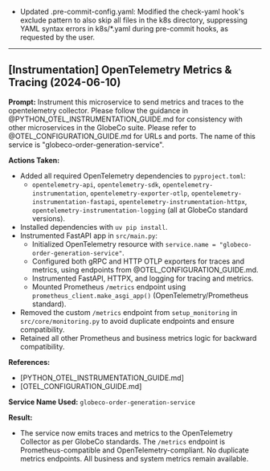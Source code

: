 - Updated .pre-commit-config.yaml: Modified the check-yaml hook's exclude pattern to also skip all files in the k8s directory, suppressing YAML syntax errors in k8s/*.yaml during pre-commit hooks, as requested by the user.

---

## [Instrumentation] OpenTelemetry Metrics & Tracing (2024-06-10)

**Prompt:** Instrument this microservice to send metrics and traces to the opentelemetry collector. Please follow the guidance in @PYTHON_OTEL_INSTRUMENTATION_GUIDE.md for consistency with other microservices in the GlobeCo suite. Please refer to @OTEL_CONFIGURATION_GUIDE.md for URLs and ports. The name of this service is "globeco-order-generation-service".

**Actions Taken:**
- Added all required OpenTelemetry dependencies to `pyproject.toml`:
  - `opentelemetry-api`, `opentelemetry-sdk`, `opentelemetry-instrumentation`, `opentelemetry-exporter-otlp`, `opentelemetry-instrumentation-fastapi`, `opentelemetry-instrumentation-httpx`, `opentelemetry-instrumentation-logging` (all at GlobeCo standard versions).
- Installed dependencies with `uv pip install`.
- Instrumented FastAPI app in `src/main.py`:
  - Initialized OpenTelemetry resource with `service.name = "globeco-order-generation-service"`.
  - Configured both gRPC and HTTP OTLP exporters for traces and metrics, using endpoints from @OTEL_CONFIGURATION_GUIDE.md.
  - Instrumented FastAPI, HTTPX, and logging for tracing and metrics.
  - Mounted Prometheus `/metrics` endpoint using `prometheus_client.make_asgi_app()` (OpenTelemetry/Prometheus standard).
- Removed the custom `/metrics` endpoint from `setup_monitoring` in `src/core/monitoring.py` to avoid duplicate endpoints and ensure compatibility.
- Retained all other Prometheus and business metrics logic for backward compatibility.

**References:**
- [PYTHON_OTEL_INSTRUMENTATION_GUIDE.md]
- [OTEL_CONFIGURATION_GUIDE.md]

**Service Name Used:** `globeco-order-generation-service`

**Result:**
- The service now emits traces and metrics to the OpenTelemetry Collector as per GlobeCo standards. The `/metrics` endpoint is Prometheus-compatible and OpenTelemetry-compliant. No duplicate metrics endpoints. All business and system metrics remain available.
